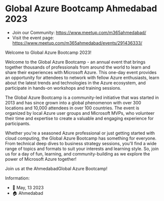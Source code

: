 
Global Azure Bootcamp Ahmedabad 2023
===

- Join our Community: https://www.meetup.com/m365ahmedabad/
- Visit the event page: https://www.meetup.com/m365ahmedabad/events/291436333/

Welcome to Global Azure Bootcamp 2023!

Welcome to the Global Azure Bootcamp - an annual event that brings together thousands of professionals from around the world to learn and share their experiences with Microsoft Azure. This one-day event provides an opportunity for attendees to network with fellow Azure enthusiasts, learn about the latest trends and technologies in the Azure ecosystem, and participate in hands-on workshops and training sessions.

The Global Azure Bootcamp is a community-led initiative that was started in 2013 and has since grown into a global phenomenon with over 300 locations and 10,000 attendees in over 100 countries. The event is organized by local Azure user groups and Microsoft MVPs, who volunteer their time and expertise to create a valuable and engaging experience for participants.

Whether you're a seasoned Azure professional or just getting started with cloud computing, the Global Azure Bootcamp has something for everyone. From technical deep dives to business strategy sessions, you'll find a wide range of topics and formats to suit your interests and learning style. So, join us for a day of fun, learning, and community-building as we explore the power of Microsoft Azure together!

Join us at the AhmedabadGlobal Azure Bootcamp!

Information:
* 📅 May, 13 2023
* 🏠 Ahmedabad
